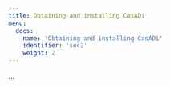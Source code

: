 ```yaml
---
title: Obtaining and installing CasADi
menu:
  docs:
    name: 'Obtaining and installing CasADi'
    identifier: 'sec2'
    weight: 2
---
```

...
